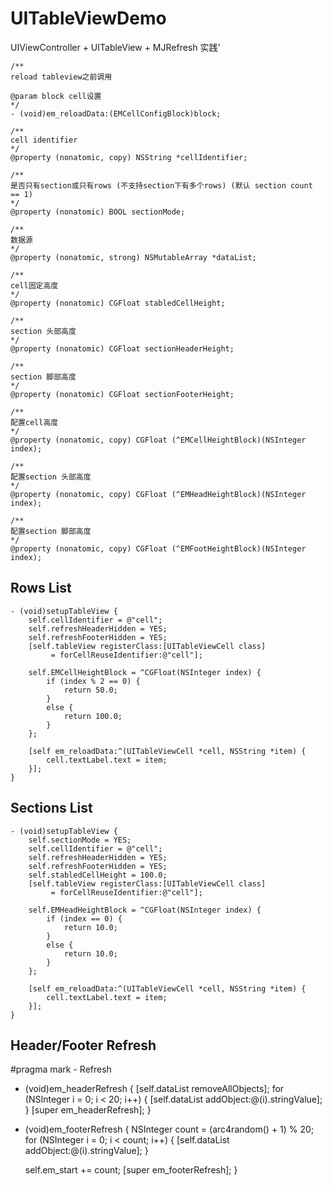 # UITableViewDemo
UIViewController + UITableView + MJRefresh 实践'

```
/**
reload tableview之前调用

@param block cell设置
*/
- (void)em_reloadData:(EMCellConfigBlock)block;

/**
cell identifier
*/
@property (nonatomic, copy) NSString *cellIdentifier;

/**
是否只有section或只有rows (不支持section下有多个rows) (默认 section count == 1)
*/
@property (nonatomic) BOOL sectionMode;

/**
数据源
*/
@property (nonatomic, strong) NSMutableArray *dataList;

/**
cell固定高度
*/
@property (nonatomic) CGFloat stabledCellHeight;

/**
section 头部高度
*/
@property (nonatomic) CGFloat sectionHeaderHeight;

/**
section 脚部高度
*/
@property (nonatomic) CGFloat sectionFooterHeight;

/**
配置cell高度
*/
@property (nonatomic, copy) CGFloat (^EMCellHeightBlock)(NSInteger index);

/**
配置section 头部高度
*/
@property (nonatomic, copy) CGFloat (^EMHeadHeightBlock)(NSInteger index);

/**
配置section 脚部高度
*/
@property (nonatomic, copy) CGFloat (^EMFootHeightBlock)(NSInteger index);

```


## Rows List
```
- (void)setupTableView {
    self.cellIdentifier = @"cell";
    self.refreshHeaderHidden = YES;
    self.refreshFooterHidden = YES;    
    [self.tableView registerClass:[UITableViewCell class]
         = forCellReuseIdentifier:@"cell"];

    self.EMCellHeightBlock = ^CGFloat(NSInteger index) {
        if (index % 2 == 0) {
            return 50.0;
        }
        else {
            return 100.0;
        }
    };

    [self em_reloadData:^(UITableViewCell *cell, NSString *item) {
        cell.textLabel.text = item;
    }];
}
```
## Sections List
```
- (void)setupTableView {
    self.sectionMode = YES;
    self.cellIdentifier = @"cell";
    self.refreshHeaderHidden = YES;
    self.refreshFooterHidden = YES;  
    self.stabledCellHeight = 100.0;
    [self.tableView registerClass:[UITableViewCell class]
         = forCellReuseIdentifier:@"cell"];

    self.EMHeadHeightBlock = ^CGFloat(NSInteger index) {
        if (index == 0) {
            return 10.0;
        }
        else {
            return 10.0;
        }
    };

    [self em_reloadData:^(UITableViewCell *cell, NSString *item) {
        cell.textLabel.text = item;
    }];
}
```

## Header/Footer Refresh
#pragma mark - Refresh
- (void)em_headerRefresh {
    [self.dataList removeAllObjects];
    for (NSInteger i = 0; i < 20; i++) {
        [self.dataList addObject:@(i).stringValue];
    }
    [super em_headerRefresh];
}

- (void)em_footerRefresh {
    NSInteger count = (arc4random() + 1) % 20;
    for (NSInteger i = 0; i < count; i++) {
        [self.dataList addObject:@(i).stringValue];
    }

    self.em_start += count;
    [super em_footerRefresh];
}
